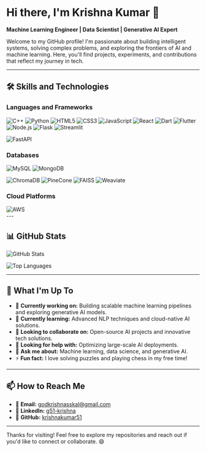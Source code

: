 # Hi there, I'm Krishna Kumar 👋

**Machine Learning Engineer | Data Scientist | Generative AI Expert**

Welcome to my GitHub profile! I'm passionate about building intelligent systems, solving complex problems, and exploring the frontiers of AI and machine learning. Here, you'll find projects, experiments, and contributions that reflect my journey in tech.

---

## 🛠️ **Skills and Technologies**

### **Languages and Frameworks**
<div align="left">
  <img src="https://img.icons8.com/color/48/000000/c-plus-plus-logo.png" alt="C++" title="C++" />
  <img src="https://img.icons8.com/color/48/000000/python.png" alt="Python" title="Python" />
  <img src="https://img.icons8.com/color/48/000000/html-5.png" alt="HTML5" title="HTML5" />
  <img src="https://img.icons8.com/color/48/000000/css3.png" alt="CSS3" title="CSS3" />
  <img src="https://img.icons8.com/color/48/000000/javascript.png" alt="JavaScript" title="JavaScript" />
  <img src="https://img.icons8.com/color/48/000000/react-native.png" alt="React" title="React" />
  <img src="https://img.icons8.com/color/48/000000/dart.png" alt="Dart" title="Dart" />
  <img src="https://img.icons8.com/color/48/000000/flutter.png" alt="Flutter" title="Flutter" />
  <img src="https://img.icons8.com/color/48/000000/nodejs.png" alt="Node.js" title="Node.js" />
  <img src="https://img.icons8.com/ios-filled/50/000000/flask.png" alt="Flask" title="Flask" />
  <img src="https://img.icons8.com/color/48/000000/streamlit.png" alt="Streamlit" title="Streamlit" />
</div>

![FastAPI](https://img.shields.io/badge/-FastAPI-009688?style=for-the-badge&logo=fastapi&logoColor=white)

### **Databases**
<div align="left">
  <img src="https://img.icons8.com/color/48/000000/mysql-logo.png" alt="MySQL" title="MySQL" />
  <img src="https://img.icons8.com/color/48/000000/mongodb.png" alt="MongoDB" title="MongoDB" />
</div>

![ChromaDB](https://img.shields.io/badge/-ChromaDB-4285F4?style=for-the-badge&logo=google-chrome&logoColor=white)
![PineCone](https://img.shields.io/badge/-PineCone-000000?style=for-the-badge&logo=pine&logoColor=white)
![FAISS](https://img.shields.io/badge/-FAISS-F5A252?style=for-the-badge&logo=facebook&logoColor=white)
![Weaviate](https://img.shields.io/badge/-Weaviate-3178C6?style=for-the-badge&logo=weaviate&logoColor=white)

### **Cloud Platforms**
<div align="left">
  <img src="https://img.icons8.com/color/48/000000/amazon-web-services.png" alt="AWS" title="AWS" />
</div>
---

## 📊 **GitHub Stats**

![GitHub Stats](https://github-readme-stats.vercel.app/api?username=krishnakumar51&show_icons=true&theme=radical&hide=prs,issues,contribs)

![Top Languages](https://github-readme-stats.vercel.app/api/top-langs/?username=krishnakumar51&layout=compact&theme=radical)

---

## 🌱 **What I'm Up To**
- 🔭 **Currently working on:** Building scalable machine learning pipelines and exploring generative AI models.
- 🌱 **Currently learning:** Advanced NLP techniques and cloud-native AI solutions.
- 👯 **Looking to collaborate on:** Open-source AI projects and innovative tech solutions.
- 🤔 **Looking for help with:** Optimizing large-scale AI deployments.
- 💬 **Ask me about:** Machine learning, data science, and generative AI.
- ⚡ **Fun fact:** I love solving puzzles and playing chess in my free time!

---

## 📫 **How to Reach Me**
- 📧 **Email:** [godkrishnasskal@gmail.com](mailto:godkrishnasskal@gmail.com)
- 💼 **LinkedIn:** [g51-krishna](https://www.linkedin.com/in/g51-krishna)
- 🐙 **GitHub:** [krishnakumar51](https://github.com/krishnakumar51)

---

Thanks for visiting! Feel free to explore my repositories and reach out if you'd like to connect or collaborate. 😄
